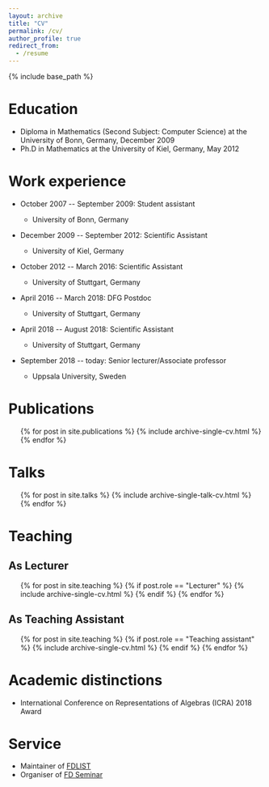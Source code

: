 ```yaml
---
layout: archive
title: "CV"
permalink: /cv/
author_profile: true
redirect_from:
  - /resume
---
```


{% include base_path %}

Education
======
* Diploma in Mathematics (Second Subject: Computer Science) at the University of Bonn, Germany, December 2009
* Ph.D in Mathematics at the University of Kiel, Germany, May 2012

Work experience
======
* October 2007 -- September 2009: Student assistant
  * University of Bonn, Germany

* December 2009 -- September 2012: Scientific Assistant
  * University of Kiel, Germany

* October 2012 -- March 2016: Scientific Assistant
  * University of Stuttgart, Germany

* April 2016 -- March 2018: DFG Postdoc
  * University of Stuttgart, Germany

* April 2018 -- August 2018: Scientific Assistant
  * University of Stuttgart, Germany

* September 2018 -- today: Senior lecturer/Associate professor 
  * Uppsala University, Sweden

Publications
======
  <ul>{% for post in site.publications %}
    {% include archive-single-cv.html %}
  {% endfor %}</ul>
  
Talks
======
  <ul>{% for post in site.talks %}
    {% include archive-single-talk-cv.html %}
  {% endfor %}</ul>
  
Teaching
======

As Lecturer
-----

  <ul>{% for post in site.teaching %} {% if post.role == "Lecturer" %}
    {% include archive-single-cv.html %}
  {% endif %}
  {% endfor %}</ul>
  
As Teaching Assistant
-----

<ul>{% for post in site.teaching %} {% if post.role == "Teaching assistant" %}
    {% include archive-single-cv.html %}
  {% endif %}
  {% endfor %}</ul>

Academic distinctions
=====
* International Conference on Representations of Algebras (ICRA) 2018 Award
  
Service
======
* Maintainer of [FDLIST](https://fdlist.math.uni-bielefeld.de/)
* Organiser of [FD Seminar](https://www.fd-seminar.xyz/)
